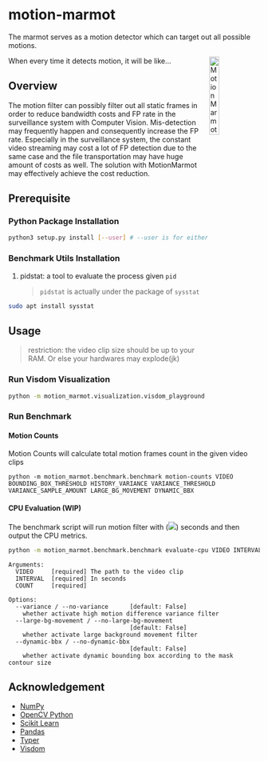 # motion-marmot

The marmot serves as a motion detector which can target out all possible motions.

<img src="https://media.giphy.com/media/ROcSJHrOhhBkc/source.gif" title="Motion Marmot" width=20% align="right">
When every time it detects motion, it will be like...

## Overview

The motion filter can possibly filter out all static frames in order to reduce bandwidth costs and FP rate in the surveillance system with Computer Vision. Mis-detection may frequently happen and consequently increase the FP rate. Especially in the surveillance system, the constant video streaming may cost a lot of FP detection due to the same case and the file transportation may have huge amount of costs as well. The solution with MotionMarmot may effectively achieve the cost reduction.

## Prerequisite

### Python Package Installation

```bash
python3 setup.py install [--user] # --user is for either installing in user local side or global.
```

### Benchmark Utils Installation

1. pidstat: a tool to evaluate the process given `pid`
    > `pidstat` is actually under the package of `sysstat`

```bash
sudo apt install sysstat
```

## Usage

> restriction: the video clip size should be up to your RAM. Or else your hardwares may explode(jk)

### Run Visdom Visualization

```bash
python -m motion_marmot.visualization.visdom_playground video_clip.mp4
```

### Run Benchmark

#### Motion Counts

Motion Counts will calculate total motion frames count in the given video clips

```
python -m motion_marmot.benchmark.benchmark motion-counts VIDEO BOUNDING_BOX_THRESHOLD HISTORY_VARIANCE VARIANCE_THRESHOLD VARIANCE_SAMPLE_AMOUNT LARGE_BG_MOVEMENT DYNAMIC_BBX
```

#### CPU Evaluation (WIP)

The benchmark script will run motion filter with (<img src="https://render.githubusercontent.com/render/math?math=(interval)*(count)">) seconds and then output the CPU metrics.

```bash
python -m motion_marmot.benchmark.benchmark evaluate-cpu VIDEO INTERVAL COUNT
```

```
Arguments:
  VIDEO     [required] The path to the video clip
  INTERVAL  [required] In seconds
  COUNT     [required]

Options:
  --variance / --no-variance      [default: False]
    whether activate high motion difference variance filter
  --large-bg-movement / --no-large-bg-movement
                                  [default: False]
    whether activate large background movement filter
  --dynamic-bbx / --no-dynamic-bbx
                                  [default: False]
    whether activate dynamic bounding box according to the mask contour size
```

## Acknowledgement

-   [NumPy](https://numpy.org/)
-   [OpenCV Python](https://github.com/opencv/opencv-python)
-   [Scikit Learn](https://scikit-learn.org/)
-   [Pandas](https://pandas.pydata.org/)
-   [Typer](https://github.com/tiangolo/typer)
-   [Visdom](https://github.com/fossasia/visdom)
